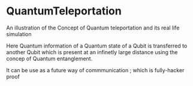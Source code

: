 # QuantumTeleportation
An illustration of the Concept of Quantum teleportation and its real life simulation


Here Quantum information of a Quantum state of a Qubit is transferred to another Qubit which is present at an infinetly large distance using the concep of Quantum entanglement.

It can be use as a future way of commmunication ; which is fully-hacker proof
